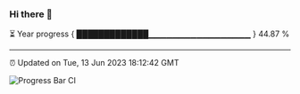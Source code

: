 ### Hi there 👋

⏳ Year progress { █████████████▁▁▁▁▁▁▁▁▁▁▁▁▁▁▁▁▁ } 44.87 %

---

⏰ Updated on Tue, 13 Jun 2023 18:12:42 GMT

![Progress Bar CI](https://github.com/liununu/liununu/workflows/Progress%20Bar%20CI/badge.svg)
